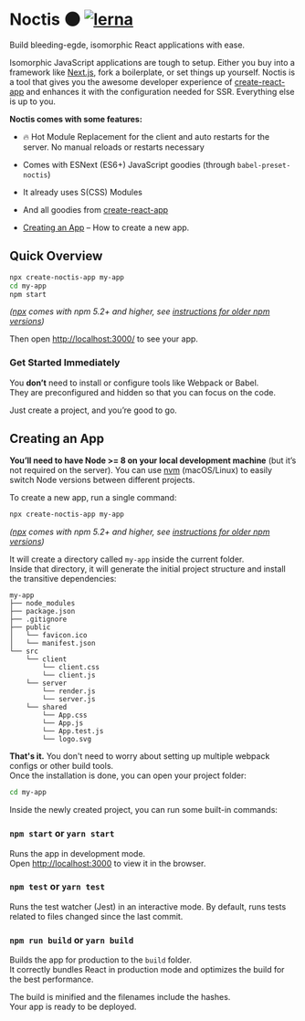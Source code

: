 # Noctis :new_moon: [![lerna](https://img.shields.io/badge/maintained%20with-lerna-cc00ff.svg)](https://lernajs.io/)

Build bleeding-egde, isomorphic React applications with ease.

Isomorphic JavaScript applications are tough to setup. Either you buy into a framework like [Next.js](https://github.com/zeit/next.js), fork a boilerplate, or set things up yourself. Noctis is a tool that gives you the awesome developer experience of [create-react-app](https://github.com/facebook/create-react-app) and enhances it with the configuration needed for SSR. Everything else is up to you.

**Noctis comes with some features:**

* :fire: Hot Module Replacement for the client and auto restarts for the server. No manual reloads or restarts necessary
* Comes with ESNext (ES6+) JavaScript goodies (through `babel-preset-noctis`)
* It already uses S(CSS) Modules
* And all goodies from [create-react-app](https://github.com/facebook/create-react-app)

* [Creating an App](#creating-an-app) – How to create a new app.

## Quick Overview

```sh
npx create-noctis-app my-app
cd my-app
npm start
```

*([npx](https://medium.com/@maybekatz/introducing-npx-an-npm-package-runner-55f7d4bd282b) comes with npm 5.2+ and higher, see [instructions for older npm versions](https://gist.github.com/gaearon/4064d3c23a77c74a3614c498a8bb1c5f))*

Then open [http://localhost:3000/](http://localhost:3000/) to see your app.<br>

### Get Started Immediately

You **don’t** need to install or configure tools like Webpack or Babel.<br>
They are preconfigured and hidden so that you can focus on the code.

Just create a project, and you’re good to go.

## Creating an App

**You’ll need to have Node >= 8 on your local development machine** (but it’s not required on the server). You can use [nvm](https://github.com/creationix/nvm#installation) (macOS/Linux) to easily switch Node versions between different projects.

To create a new app, run a single command:

```sh
npx create-noctis-app my-app
```

*([npx](https://medium.com/@maybekatz/introducing-npx-an-npm-package-runner-55f7d4bd282b) comes with npm 5.2+ and higher, see [instructions for older npm versions](https://gist.github.com/gaearon/4064d3c23a77c74a3614c498a8bb1c5f))*

It will create a directory called `my-app` inside the current folder.<br>
Inside that directory, it will generate the initial project structure and install the transitive dependencies:

```
my-app
├── node_modules
├── package.json
├── .gitignore
├── public
│   └── favicon.ico
│   └── manifest.json
└── src
    └── client
        └── client.css
        └── client.js
    └── server
        └── render.js
        └── server.js
    └── shared
        └── App.css
        └── App.js
        └── App.test.js
        └── logo.svg
```

**That's it.** You don't need to worry about setting up multiple webpack configs or other build tools.<br>
Once the installation is done, you can open your project folder:

```sh
cd my-app
```

Inside the newly created project, you can run some built-in commands:

### `npm start` or `yarn start`

Runs the app in development mode.<br>
Open [http://localhost:3000](http://localhost:3000) to view it in the browser.

### `npm test` or `yarn test`

Runs the test watcher (Jest) in an interactive mode.
By default, runs tests related to files changed since the last commit.

### `npm run build` or `yarn build`

Builds the app for production to the `build` folder.<br>
It correctly bundles React in production mode and optimizes the build for the best performance.

The build is minified and the filenames include the hashes.<br>
Your app is ready to be deployed.

